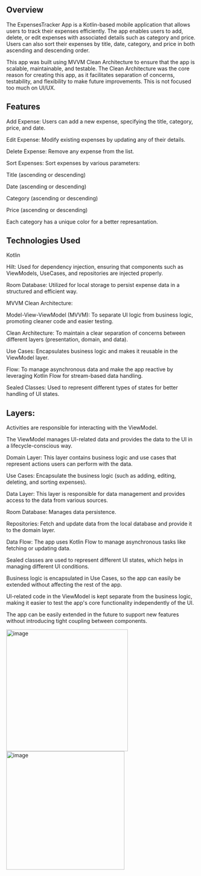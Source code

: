 Overview
------------------------------------------------------------------------------------------------------------------------------------------------
The ExpensesTracker App is a Kotlin-based mobile application that allows users to track their expenses efficiently. The app enables users to add, delete, or edit expenses with associated details such as category and price. Users can also sort their expenses by title, date, category, and price in both ascending and descending order.

This app was built using MVVM Clean Architecture to ensure that the app is scalable, maintainable, and testable. The Clean Architecture was the core reason for creating this app, as it facilitates separation of concerns, testability, and flexibility to make future improvements. This is not focused too much on UI/UX.

Features
------------------------------------------------------------------------------------------------------------------------------------------------
Add Expense: Users can add a new expense, specifying the title, category, price, and date.

Edit Expense: Modify existing expenses by updating any of their details.

Delete Expense: Remove any expense from the list.

Sort Expenses: Sort expenses by various parameters:

Title (ascending or descending)

Date (ascending or descending)

Category (ascending or descending)

Price (ascending or descending)

Each category has a unique color for a better represantation.

Technologies Used
------------------------------------------------------------------------------------------------------------------------------------------------
Kotlin

Hilt: Used for dependency injection, ensuring that components such as ViewModels, UseCases, and repositories are injected properly.

Room Database: Utilized for local storage to persist expense data in a structured and efficient way.

MVVM Clean Architecture:

Model-View-ViewModel (MVVM): To separate UI logic from business logic, promoting cleaner code and easier testing.

Clean Architecture: To maintain a clear separation of concerns between different layers (presentation, domain, and data).

Use Cases: Encapsulates business logic and makes it reusable in the ViewModel layer.

Flow: To manage asynchronous data and make the app reactive by leveraging Kotlin Flow for stream-based data handling.

Sealed Classes: Used to represent different types of states for better handling of UI states.

Layers:
------------------------------------------------------------------------------------------------------------------------------------------------

Activities are responsible for interacting with the ViewModel.

The ViewModel manages UI-related data and provides the data to the UI in a lifecycle-conscious way.

Domain Layer: This layer contains business logic and use cases that represent actions users can perform with the data.

Use Cases: Encapsulate the business logic (such as adding, editing, deleting, and sorting expenses).

Data Layer: This layer is responsible for data management and provides access to the data from various sources.

Room Database: Manages data persistence.

Repositories: Fetch and update data from the local database and provide it to the domain layer.

Data Flow:
The app uses Kotlin Flow to manage asynchronous tasks like fetching or updating data.

Sealed classes are used to represent different UI states, which helps in managing different UI conditions.

Business logic is encapsulated in Use Cases, so the app can easily be extended without affecting the rest of the app.

UI-related code in the ViewModel is kept separate from the business logic, making it easier to test the app's core functionality independently of the UI.

The app can be easily extended in the future to support new features without introducing tight coupling between components.

<img width="322" alt="image" src="https://github.com/user-attachments/assets/518af1e5-b6e3-451b-a503-d2c1347289bc" />
<img width="313" alt="image" src="https://github.com/user-attachments/assets/74e0484a-18bb-4f70-9cf2-67ea0b09fdd9" />

